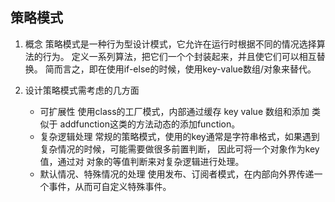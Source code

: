 ## 策略模式

1. 概念
  策略模式是一种行为型设计模式，它允许在运行时根据不同的情况选择算法的行为。
  定义一系列算法，把它们一个个封装起来，并且使它们可以相互替换。
  简而言之，即在使用if-else的时候，使用key-value数组/对象来替代。

2. 设计策略模式需考虑的几方面

    - 可扩展性
      使用class的工厂模式，内部通过缓存 key value 数组和添加 类似于 addfunction这类的方法动态的添加function。
    - 复杂逻辑处理
      常规的策略模式，使用的key通常是字符串格式，如果遇到复杂情况的时候，可能需要做很多前置判断，
      因此可将一个对象作为key值，通过对 对象的等值判断来对复杂逻辑进行处理。
    - 默认情况、特殊情况的处理
      使用发布、订阅者模式，在内部向外界传递一个事件，从而可自定义特殊事件。